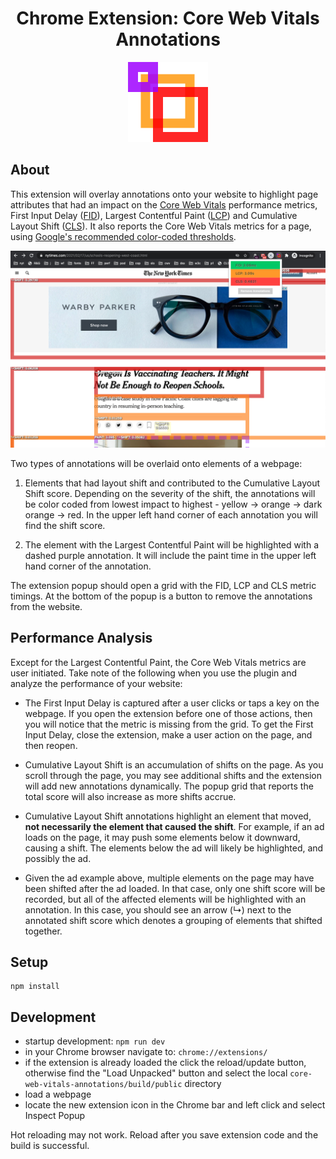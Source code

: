 
<h1 align="center">Chrome Extension: Core Web Vitals Annotations</h1>

<p align="center"><img src="src/public/images/logo-128x128.png/?raw=true"></p>

## About
This extension will overlay annotations onto your website to highlight page attributes that had an impact on the [Core Web Vitals](https://web.dev/vitals/) performance metrics, First Input Delay ([FID](https://web.dev/fid/)), Largest Contentful Paint ([LCP](https://web.dev/lcp/)) and Cumulative Layout Shift ([CLS](https://web.dev/cls/)). It also reports the Core Web Vitals metrics for a page, using [Google's recommended color-coded thresholds](https://web.dev/defining-core-web-vitals-thresholds/).

![Core Web Vitals Annotations example](readme-images/example-1280x800.png/?raw=true "Core Web Vitals Annotations example")

Two types of annotations will be overlaid onto elements of a webpage:

  1. Elements that had layout shift and contributed to the Cumulative Layout Shift score. Depending on the severity of the shift, the annotations will be color coded from lowest impact to highest - yellow -> orange -> dark orange -> red. In the upper left hand corner of each annotation you will find the shift score.

  2. The element with the Largest Contentful Paint will be highlighted with a dashed purple annotation. It will include the paint time in the upper left hand corner of the annotation.

The extension popup should open a grid with the FID, LCP and CLS metric timings. At the bottom of the popup is a button to remove the annotations from the website.

## Performance Analysis
Except for the Largest Contentful Paint, the Core Web Vitals metrics are user initiated. Take note of the following when you use the plugin and analyze the performance of your website:

  - The First Input Delay is captured after a user clicks or taps a key on the webpage. If you open the extension before one of those actions, then you will notice that the metric is missing from the grid. To get the First Input Delay, close the extension, make a user action on the page, and then reopen.

  -  Cumulative Layout Shift is an accumulation of shifts on the page. As you scroll through the page, you may see additional shifts and the extension will add new annotations dynamically. The popup grid that reports the total score will also increase as more shifts accrue.

  - Cumulative Layout Shift annotations highlight an element that moved, **not necessarily the element that caused the shift**. For example, if an ad loads on the page, it may push some elements below it downward, causing a shift. The elements below the ad will likely be highlighted, and possibly the ad.

  - Given the ad example above, multiple elements on the page may have been shifted after the ad loaded. In that case, only one shift score will be recorded, but all of the affected elements will be highlighted with an annotation. In this case, you should see an arrow (↳) next to the annotated shift score which denotes a grouping of elements that shifted together.

## Setup

```
npm install
```

## Development
- startup development: `npm run dev`
- in your Chrome browser navigate to: `chrome://extensions/`
- if the extension is already loaded the click the reload/update button, otherwise find the "Load Unpacked" button and select the local `core-web-vitals-annotations/build/public` directory
- load a webpage
- locate the new extension icon in the Chrome bar and left click and select Inspect Popup

Hot reloading may not work. Reload after you save extension code and the build is successful.
